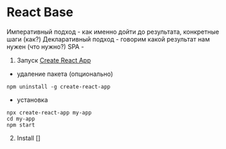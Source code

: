 # React Base

Императивный подход - как именно дойти до результата, конкретные шаги (как?)
Декларативный подход - говорим какой результат нам нужен (что нужно?)
SPA -

1. Запуск [Create React App](https://create-react-app.dev/docs/getting-started/)

- удаление пакета (опционально)

`npm uninstall -g create-react-app`

- установка

`npx create-react-app my-app`  
`cd my-app`  
`npm start`

2. Install []
